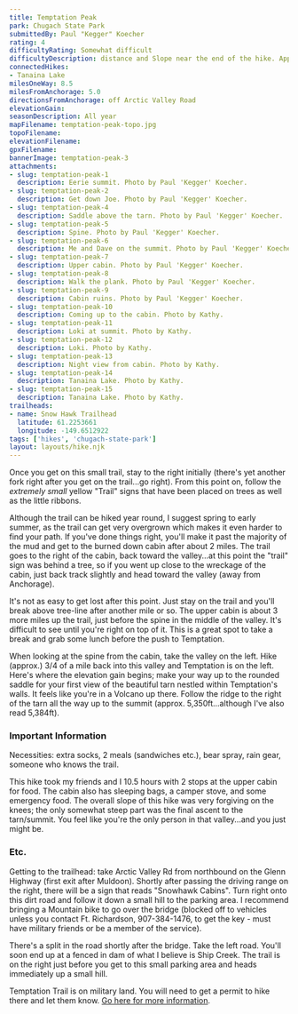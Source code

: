 ```yaml
---
title: Temptation Peak
park: Chugach State Park
submittedBy: Paul "Kegger" Koecher
rating: 4
difficultyRating: Somewhat difficult
difficultyDescription: distance and Slope near the end of the hike. Approximately 5,000ft Elevation Gain. I highly suggest going with someone who's at least previously been to the Snowhawk Cabins as it is very easy to get l
connectedHikes:
- Tanaina Lake
milesOneWay: 8.5
milesFromAnchorage: 5.0
directionsFromAnchorage: off Arctic Valley Road
elevationGain: 
seasonDescription: All year
mapFilename: temptation-peak-topo.jpg
topoFilename: 
elevationFilename: 
gpxFilename: 
bannerImage: temptation-peak-3
attachments:
- slug: temptation-peak-1
  description: Eerie summit. Photo by Paul 'Kegger' Koecher.
- slug: temptation-peak-2
  description: Get down Joe. Photo by Paul 'Kegger' Koecher.
- slug: temptation-peak-4
  description: Saddle above the tarn. Photo by Paul 'Kegger' Koecher.
- slug: temptation-peak-5
  description: Spine. Photo by Paul 'Kegger' Koecher.
- slug: temptation-peak-6
  description: Me and Dave on the summit. Photo by Paul 'Kegger' Koecher.
- slug: temptation-peak-7
  description: Upper cabin. Photo by Paul 'Kegger' Koecher.
- slug: temptation-peak-8
  description: Walk the plank. Photo by Paul 'Kegger' Koecher.
- slug: temptation-peak-9
  description: Cabin ruins. Photo by Paul 'Kegger' Koecher.
- slug: temptation-peak-10
  description: Coming up to the cabin. Photo by Kathy.
- slug: temptation-peak-11
  description: Loki at summit. Photo by Kathy.
- slug: temptation-peak-12
  description: Loki. Photo by Kathy.
- slug: temptation-peak-13
  description: Night view from cabin. Photo by Kathy.
- slug: temptation-peak-14
  description: Tanaina Lake. Photo by Kathy.
- slug: temptation-peak-15
  description: Tanaina Lake. Photo by Kathy.
trailheads:
- name: Snow Hawk Trailhead
  latitude: 61.2253661
  longitude: -149.6512922
tags: ['hikes', 'chugach-state-park']
layout: layouts/hike.njk
---
```

Once you get on this small trail, stay to the right initially (there's yet another fork right after you get on the trail...go right). From this point on, follow the *extremely small* yellow "Trail" signs that have been placed on trees as well as the little ribbons.

Although the trail can be hiked year round, I suggest spring to early summer, as the trail can get very overgrown which makes it even harder to find your path. If you've done things right, you'll make it past the majority of the mud and get to the burned down cabin after about 2 miles. The trail goes to the right of the cabin, back toward the valley...at this point the "trail" sign was behind a tree, so if you went up close to the wreckage of the cabin, just back track slightly and head toward the valley (away from Anchorage).

It's not as easy to get lost after this point. Just stay on the trail and you'll break above tree-line after another mile or so. The upper cabin is about 3 more miles up the trail, just before the spine in the middle of the valley. It's difficult to see until you're right on top of it. This is a great spot to take a break and grab some lunch before the push to Temptation.

When looking at the spine from the cabin, take the valley on the left. Hike (approx.) 3/4 of a mile back into this valley and Temptation is on the left. Here's where the elevation gain begins; make your way up to the rounded saddle for your first view of the beautiful tarn nestled within Temptation's walls. It feels like you're in a Volcano up there. Follow the ridge to the right of the tarn all the way up to the summit (approx. 5,350ft...although I've also read 5,384ft).

### Important Information

Necessities: extra socks, 2 meals (sandwiches etc.), bear spray, rain gear, someone who knows the trail.

This hike took my friends and I 10.5 hours with 2 stops at the upper cabin for food. The cabin also has sleeping bags, a camper stove, and some emergency food. The overall slope of this hike was very forgiving on the knees; the only somewhat steep part was the final ascent to the tarn/summit. You feel like you're the only person in that valley...and you just might be.

### Etc.

Getting to the trailhead: take Arctic Valley Rd from northbound on the Glenn Highway (first exit after Muldoon). Shortly after passing the driving range on the right, there will be a sign that reads "Snowhawk Cabins". Turn right onto this dirt road and follow it down a small hill to the parking area. I recommend bringing a Mountain bike to go over the bridge (blocked off to vehicles unless you contact Ft. Richardson, 907-384-1476, to get the key - must have military friends or be a member of the service).

There's a split in the road shortly after the bridge. Take the left road. You'll soon end up at a fenced in dam of what I believe is Ship Creek. The trail is on the right just before you get to this small parking area and heads immediately up a small hill.

Temptation Trail is on military land. You will need to get a permit to hike there and let them know. [Go here for more information](/education/#military-land).
